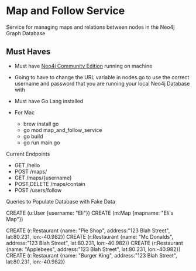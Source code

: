 # Map and Follow Service

Service for managing maps and relations between nodes in the Neo4j Graph Database

## Must Haves
- Must have [Neo4j Community Edition](https://neo4j.com/download-center/#releases) running on machine
- Going to have to change the URL variable in nodes.go to use the correct username and password that you are running your local Neo4j Database with

- Must have Go Lang installed
- For Mac
  - brew install go
  - go mod map_and_follow_service
  - go build
  - go run main.go


Current Endpoints

- GET /hello
- POST /maps/
- GET /maps/{username}
- POST,DELETE /maps/contain
- POST /users/follow


Queries to Populate Database with Fake Data


CREATE (u:User {username: "Eli"})
CREATE (m:Map {mapname: "Eli's Map"})

CREATE (r:Restaurant {name: "Pie Shop", address:"123 Blah Street", lat:80.231, lon:-40.982})
CREATE (r:Restaurant {name: "Mc Donalds", address:"123 Blah Street", lat:80.231, lon:-40.982})
CREATE (r:Restaurant {name: "Applebees", address:"123 Blah Street", lat:80.231, lon:-40.982})
CREATE (r:Restaurant {name: "Burger King", address:"123 Blah Street", lat:80.231, lon:-40.982})

